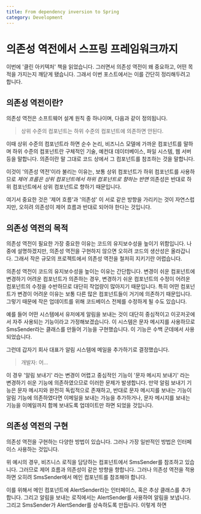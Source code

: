 ```yaml
---
title: From dependency inversion to Spring
category: Development
---
```


# 의존성 역전에서 스프링 프레임워크까지

이번에 '클린 아키텍처' 책을 읽었습니다. 그러면서 의존성 역전이 왜 중요하고, 어떤 목적을 가지는지 깨닫게 됐습니다. 그래서 이번 포스트에서는 이를 간단히 정리해두려고 합니다.

## 의존성 역전이란?

의존성 역전은 소프트웨어 설계 원칙 중 하나이며, 다음과 같이 정의됩니다.

> 상위 수준의 컴포넌트는 하위 수준의 컴포넌트에 의존하면 안된다.

이때 상위 수준의 컴포넌트라 하면 순수 논리, 비즈니스 모델에 가까운 컴포넌트를 말하며 하위 수준의 컴포넌트란 구체적인 기술, 예컨대 데이터베이스, 파일 시스템, 웹 서버 등을 말합니다. 의존이란 말 그대로 코드 상에서 그 컴포넌트를 참조하는 것을 말합니다.

이것이 '의존성 역전'이라 불리는 이유는, 보통 상위 컴포넌트가 하위 컴포넌트를 사용하므로 _제어 흐름은 상위 컴포넌트에서 하위 컴포넌트로 향하는 반면_ 의존성은 반대로 하위 컴포넌트에서 상위 컴포넌트로 향하기 때문입니다.

여기서 중요한 것은 '제어 흐름'과 '의존성' 이 서로 같은 방향을 가리키는 것이 자연스럽지만, 오히려 의존성이 제어 흐름과 반대로 되어야 한다는 것입니다.

## 의존성 역전의 목적

의존성 역전이 필요한 가장 중요한 이유는 코드의 유지보수성을 높이기 위함입니다. 나중에 설명하겠지만, 의존성 역전을 구현하지 않으면 오히려 코드의 생산성은 올라갑니다. 그래서 작은 규모의 프로젝트에서 의존성 역전을 철저히 지키기란 어렵습니다.

의존성 역전이 코드의 유지보수성을 높이는 이유는 간단합니다. 변경이 쉬운 컴포넌트에 변경하기 어려운 컴포넌트가 의존하는 경우, 변경하기 쉬운 컴포넌트의 수정이 어려운 컴포넌트의 수정을 수반하므로 대단히 작업량이 많아지기 때문입니다. 특히 어떤 컴포넌트가 변경이 어려운 이유는 보통 다른 많은 컴포넌트들이 거기에 의존하기 때문입니다. 그렇기 때문에 작은 업데이트를 위해 코드베이스 전체를 수정하게 될 수도 있습니다.

예를 들어 어떤 시스템에서 유저에게 알림을 보내는 것이 대단히 중심적이고 이곳저곳에서 자주 사용되는 기능이라고 가정해보겠습니다. 이 시스템은 문자 메시지를 사용하므로 SmsSender라는 클래스를 만들어 기능을 구현했습니다. 이 기능은 수백 군데에서 사용되었습니다.

그런데 갑자기 회사 대표가 알림 시스템에 메일을 추가하기로 결정했습니다.

> 개발자: 어...

이 경우 '알림 보내기' 라는 변경이 어렵고 중심적인 기능이 '문자 메시지 보내기' 라는 변경하기 쉬운 기능에 의존하였으므로 이러한 문제가 발생합니다. 만약 알림 보내기 기능은 문자 메시지와 완전히 독립적으로 존재하고, 반대로 문자 메시지를 보내는 기능이 알림 기능에 의존하였다면 이메일을 보내는 가능을 추가하거나, 문자 메시지를 보내는 기능을 이메일까지 함께 보내도록 업데이트만 하면 되었을 것입니다.

## 의존성 역전의 구현

의존성 역전을 구현하는 다양한 방법이 있습니다. 그러나 가장 일반적인 방법은 인터페이스 사용하는 것입니다.

위 예시의 경우, 비즈니스 로직을 담당하는 컴포넌트에서 SmsSender를 참조하고 있습니다. 그러므로 제어 흐름과 의존성이 같은 방향을 향합니다. 그러나 의존성 역전을 적용하면 오히려 SmsSender에서 메인 컴포넌트를 참조해야 합니다.

이를 위해서 메인 컴포넌트에 AlertSender라는 인터페이스, 혹은 추상 클래스를 추가합니다. 그리고 알림을 보내는 로직에서는 AlertSender를 사용하여 알림을 보냅니다. 그리고 SmsSender가 AlertSender를 상속하도록 만듭니다. 이렇게 하면
